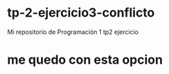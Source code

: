 # tp-2-ejercicio3-conflicto
Mi repositorio de Programación 1 tp2 ejercicio
# me quedo con esta opcion



